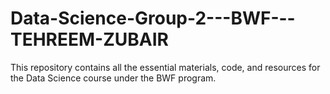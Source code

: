 # Data-Science-Group-2---BWF---TEHREEM-ZUBAIR
 This repository contains all the essential materials, code, and resources for the Data Science course under the BWF program.

